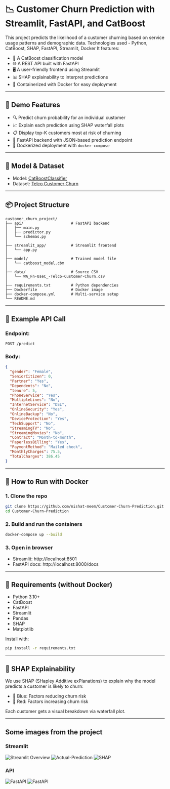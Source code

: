 # 📉 Customer Churn Prediction with Streamlit, FastAPI, and CatBoost

This project predicts the likelihood of a customer churning based on service usage patterns and demographic data.
Technologies used - Python, CatBoost, SHAP, FastAPI, Streamlit, Docker
It features:

- 🧠 A CatBoost classification model
- 🌐 A REST API built with FastAPI
- 🖥️ A user-friendly frontend using Streamlit
- 📊 SHAP explainability to interpret predictions
- 🐳 Containerized with Docker for easy deployment

---

## 🚀 Demo Features

- 🔍 Predict churn probability for an individual customer
- 📈 Explain each prediction using SHAP waterfall plots
- 📋 Display top-K customers most at risk of churning
- 🧠 FastAPI backend with JSON-based prediction endpoint
- 🐳 Dockerized deployment with `docker-compose`

---

## 🧠 Model & Dataset

- Model: [CatBoostClassifier](https://catboost.ai)
- Dataset: [Telco Customer Churn](https://www.kaggle.com/datasets/blastchar/telco-customer-churn)

---

## 📦 Project Structure

```
customer_churn_project/
├── api/                     # FastAPI backend
│   ├── main.py
│   ├── predictor.py
│   └── schemas.py
│
├── streamlit_app/           # Streamlit frontend
│   └── app.py
│
├── model/                   # Trained model file
│   └── catboost_model.cbm
│
├── data/                    # Source CSV
│   └── WA_Fn-UseC_-Telco-Customer-Churn.csv
│
├── requirements.txt         # Python dependencies
├── Dockerfile               # Docker image
├── docker-compose.yml       # Multi-service setup
└── README.md
```

---

## 🧪 Example API Call

### Endpoint:
```
POST /predict
```

### Body:
```json
{
  "gender": "Female",
  "SeniorCitizen": 0,
  "Partner": "Yes",
  "Dependents": "No",
  "tenure": 5,
  "PhoneService": "Yes",
  "MultipleLines": "No",
  "InternetService": "DSL",
  "OnlineSecurity": "Yes",
  "OnlineBackup": "No",
  "DeviceProtection": "Yes",
  "TechSupport": "No",
  "StreamingTV": "No",
  "StreamingMovies": "No",
  "Contract": "Month-to-month",
  "PaperlessBilling": "Yes",
  "PaymentMethod": "Mailed check",
  "MonthlyCharges": 75.5,
  "TotalCharges": 386.45
}
```

---

## 🐳 How to Run with Docker

### 1. Clone the repo
```bash
git clone https://github.com/nishat-meem/Customer-Churn-Prediction.git
cd Customer-Churn-Prediction
```

### 2. Build and run the containers
```bash
docker-compose up --build
```

### 3. Open in browser
- Streamlit: http://localhost:8501
- FastAPI docs: http://localhost:8000/docs

---

## 📌 Requirements (without Docker)

- Python 3.10+
- CatBoost
- FastAPI
- Streamlit
- Pandas
- SHAP
- Matplotlib

Install with:

```bash
pip install -r requirements.txt
```

---

## 🧠 SHAP Explainability

We use SHAP (SHapley Additive exPlanations) to explain why the model predicts a customer is likely to churn:

- 🔵 Blue: Factors reducing churn risk
- 🔴 Red: Factors increasing churn risk

Each customer gets a visual breakdown via waterfall plot.

---

## Some images from the project
### Streamlit
![Streamlit Overview](photos/streamlit1.png)
![Actual-Prediction](photos/streamlit2.png)
![SHAP](photos/SHAP.png)
### API
![FastAPI](photos/fastapi1.png)
![FastAPI](photos/fastapi2.png)

